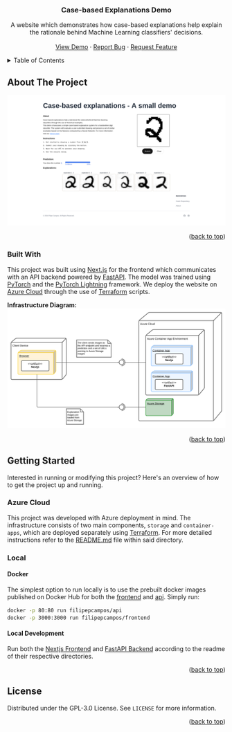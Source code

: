 <!-- Improved compatibility of back to top link: See: https://github.com/othneildrew/Best-README-Template/pull/73 -->
<a id="readme-top"></a>

<!-- PROJECT LOGO -->
<br />
<div align="center">


<h3 align="center">Case-based Explanations Demo</h3>

  <p align="center">
    A website which demonstrates how case-based explanations help explain the rationale behind Machine Learning classifiers' decisions.
    <br />
    <br />
    <a href="explanations.fcampos.dev">View Demo</a>
    ·
    <a href="https://github.com/filipepcampos/case-based-explanations-demo/issues/new?labels=bug">Report Bug</a>
    ·
    <a href="https://github.com/filipepcampos/case-based-explanations-demo/issues/new?labels=enhancement">Request Feature</a>
  </p>
</div>



<!-- TABLE OF CONTENTS -->
<details>
  <summary>Table of Contents</summary>
  <ol>
    <li>
      <a href="#about-the-project">About The Project</a>
      <ul>
        <li><a href="#built-with">Built With</a></li>
      </ul>
    </li>
    <li>
      <a href="#getting-started">Getting Started</a>
      <ul>
        <li><a href="#azure-cloud">Azure Cloud</a></li>
        <li><a href="#local">Local</a></li>
      </ul>
    </li>
    <li><a href="#license">License</a></li>
  </ol>
</details>



<!-- ABOUT THE PROJECT -->
## About The Project

[![Product Name Screen Shot][product-screenshot]](images/screenshot.png)

<p align="right">(<a href="#readme-top">back to top</a>)</p>

### Built With

This project was built using [Next.js](https://nextjs.org/) for the frontend which communicates with an API backend powered by [FastAPI](https://fastapi.tiangolo.com/).
The model was trained using [PyTorch](https://pytorch.org/) and the [PyTorch Lightning](https://lightning.ai/docs/pytorch/stable/) framework.
We deploy the website on [Azure Cloud](https://azure.microsoft.com) through the use of [Terraform](https://www.terraform.io/) scripts.

**Infrastructure Diagram:**
![Infrastructure](images/deployment.svg)


<p align="right">(<a href="#readme-top">back to top</a>)</p>

## Getting Started

Interested in running or modifying this project? Here's an overview of how to get the project up and running.

### Azure Cloud

This project was developed with Azure deployment in mind. The infrastructure consists of two main components, `storage` and `container-apps`, which are deployed separately using [Terraform](https://www.terraform.io/). For more detailed instructions refer to the [README.md](deploy/README.md) file within said directory.

### Local

#### Docker

The simplest option to run locally is to use the prebuilt docker images published on Docker Hub for both the [frontend](https://hub.docker.com/repository/docker/filipepcampos/frontend/general) and [api](https://hub.docker.com/repository/docker/filipepcampos/api/general). Simply run:

```sh
docker -p 80:80 run filipepcampos/api
docker -p 3000:3000 run filipepcampos/frontend
```

#### Local Development

Run both the [Nextjs Frontend](frontend/README.md) and [FastAPI Backend](api/README.md) according to the readme of their respective directories.

<p align="right">(<a href="#readme-top">back to top</a>)</p>



<!-- LICENSE -->
## License

Distributed under the GPL-3.0 License. See `LICENSE` for more information.

<p align="right">(<a href="#readme-top">back to top</a>)</p>



<!-- MARKDOWN LINKS & IMAGES -->
[product-screenshot]: images/screenshot.png

